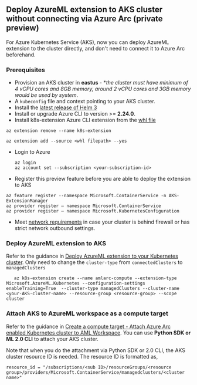 ## Deploy AzureML extension to AKS cluster without connecting via Azure Arc (private preview)

For Azure Kubernetes Service (AKS), now you can deploy AzureML extension to the cluster directly, and don't need to connect it to Azure Arc beforehand.

### Prerequisites

* Provision an AKS cluster in **eastus** - **the cluster must have minimum of 4 vCPU cores and 8GB memory, around 2 vCPU cores and 3GB memory would be used by system*.
* A ```kubeconfig``` file and context pointing to your AKS cluster.
* Install the [latest release of Helm 3](https://helm.sh/docs/intro/install/)
* Install or upgrade Azure CLI to version >= **2.24.0**.
* Install k8s-extension Azure CLI extension from the [whl file](../files/k8s_extension-0.6.1-py3-none-any.whl)
```
az extension remove --name k8s-extension

az extension add --source <whl filepath> --yes
```
*  Login to Azure

   ```azurecli
   az login
   az account set --subscription <your-subscription-id>
   ```
* Register this preview feature before you are able to deploy the extension to AKS
```azurecli
az feature register --namespace Microsoft.ContainerService -n AKS-ExtensionManager
az provider register – namespace Microsoft.ContainerService
az provider register – namespace Microsoft.KubernetesConfiguration
```
* Meet [network requirements](network-requirements.md) in case your cluster is behind firewall or has strict network outbound settings.

### Deploy AzureML extension to AKS

Refer to the guidance in [Deploy AzureML extension to your Kubernetes cluster](deploy-extension.md#deploy-azureml-extension-for-model-training). Only need to change the  `cluster-type` from `connectedClusters` to `managedClusters`

```azurecli
   az k8s-extension create --name amlarc-compute --extension-type Microsoft.AzureML.Kubernetes --configuration-settings enableTraining=True  --cluster-type managedClusters --cluster-name <your-AKS-cluster-name> --resource-group <resource-group> --scope cluster
   ```
### Attach AKS to AzureML workspace as a compute target

Refer to the guidance in [Create a compute target - Attach Azure Arc enabled Kubernetes cluster to AML Workspace](attach-compute.md). You can use **Python SDK or ML 2.0 CLI** to attach your AKS cluster.

Note that when you do the attachment via Python SDK or 2.0 CLI, the AKS cluster resource ID is needed. The resource ID is formatted as,
```
resource_id = "/subscriptions/<sub ID>/resourceGroups/<resource group>/providers/Microsoft.ContainerService/managedclusters/<cluster name>"

```
